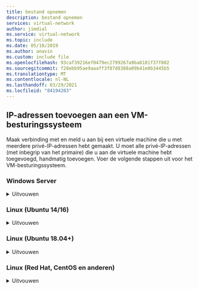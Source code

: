 ```yaml
---
title: bestand opnemen
description: bestand opnemen
services: virtual-network
author: jimdial
ms.service: virtual-network
ms.topic: include
ms.date: 05/10/2019
ms.author: anavin
ms.custom: include file
ms.openlocfilehash: 93caf39216ef0479ec2799267a9ba8181f37f802
ms.sourcegitcommit: f28ebb95ae9aaaff3f87d8388a09b41e0b3445b5
ms.translationtype: MT
ms.contentlocale: nl-NL
ms.lasthandoff: 03/29/2021
ms.locfileid: "84194203"
---
```

## <a name="add-ip-addresses-to-a-vm-operating-system"></a><a name="os-config"></a>IP-adressen toevoegen aan een VM-besturingssysteem

Maak verbinding met en meld u aan bij een virtuele machine die u met meerdere privé-IP-adressen hebt gemaakt. U moet alle privé-IP-adressen (met inbegrip van het primaire) die u aan de virtuele machine hebt toegevoegd, handmatig toevoegen. Voer de volgende stappen uit voor het VM-besturingssysteem.

### <a name="windows-server"></a>Windows Server
<details>
  <summary>Uitvouwen</summary>

1. Typ vanaf een opdrachtprompt *ipconfig /all*.  U ziet alleen het *primaire* privé-IP-adres (via DHCP).
2. Typ *ncpa.cpl* in het opdrachtpromptvenster om het venster **Netwerkverbindingen** te openen.
3. Open de eigenschappen van de geschikte adapter: **ethernet**.
4. Dubbelklik op Internet Protocol versie 4 (IPv4).
5. Selecteer **Het volgende IP-adres gebruiken** en voer de volgende waarden in:

    * **IP-adres**: Voer het *primaire* privé-IP-adres in
    * **Subnetmasker**: stel dit in op basis van uw subnet. Als het subnet bijvoorbeeld een /24 subnet is, is het subnetmasker 255.255.255.0.
    * **Standaardgateway**: het eerste IP-adres in het subnet. Als uw subnet 10.0.0.0/24 is, is het IP-adres van de gateway 10.0.0.1.
    * Klik op **De volgende DNS-serveradressen gebruiken** en voer de volgende waarden in:
        * **Voorkeurs-DNS-server**: als u niet uw eigen DNS-server gebruikt, voert u 168.63.129.16 in.  Als u uw eigen DNS-server gebruikt, voert u het IP-adres voor de server in.  (Voor een alternatieve DNS-server kunt u een gratis openbaar DNS-serveradres kiezen.)
    * Klik op de knop **Geavanceerd** en voeg extra IP-adressen toe. Voeg de secundaire privé-IP-adressen toe die u in een vorige stap aan de Azure-netwerkinterface hebt toegevoegd, toe aan de Windows-netwerkinterface waaraan het primaire IP-adres is toegewezen dat is toegewezen aan de Azure-netwerkinterface.

        U moet het openbare IP-adres dat is toegewezen aan een virtuele machine van Azure in het besturingssysteem van de virtuele machine nooit handmatig toewijzen. Wanneer u het IP-adres handmatig instelt in het besturingssysteem, moet u ervoor zorgen dat het hetzelfde adres is als het privé-IP-adres dat is toegewezen aan de Azure-[netwerkinterface](../articles/virtual-network/virtual-network-network-interface-addresses.md#change-ip-address-settings), anders kunt u de verbinding met de virtuele machine verliezen. Meer informatie over instellingen voor [privé-IP-adressen](../articles/virtual-network/virtual-network-network-interface-addresses.md#private). Wijs nooit een openbaar IP-adres van Azure toe in het besturingssysteem.

    * Klik op **OK** om de TCP/IP-instellingen te sluiten en vervolgens nogmaals op **OK** om de instellingen van de netwerkadapter te sluiten. Uw RDP-verbinding wordt opnieuw tot stand gebracht.

6. Typ vanaf een opdrachtprompt *ipconfig /all*. Controleer of alle IP-adressen die u hebt toegevoegd, worden weergegeven en DHCP is uitgeschakeld.
7. Configureer Windows zo dat het privé-IP-adres van de primaire IP-configuratie in Azure als primair IP-adres voor Windows wordt gebruikt. Zie [Geen internettoegang vanaf een Azure Windows-VM met meerdere IP-adressen](https://support.microsoft.com/help/4040882/no-internet-access-from-azure-windows-vm-that-has-multiple-ip-addresse) voor meer informatie. 

### <a name="validation-windows-server"></a>Validatie (Windows Server)

Als u wilt controleren of u via uw secundaire IP-configuratie verbinding kunt maken met internet via de openbare IP die eraan is gekoppeld, gebruikt u de volgende opdracht nadat u de bovenstaande stappen hebt gevolgd (10.0.0.7 vervangen door het secundaire privé-IP-adres):

```bash
ping -S 10.0.0.7 outlook.com
```
>[!NOTE]
>Voor secundaire IP-configuraties kunt u alleen naar internet pingen als aan de configuratie een openbaar IP-adres is gekoppeld. Voor primaire IP-configuraties is geen openbaar IP-adres vereist voor het pingen naar internet.
</details>

### <a name="linux-ubuntu-1416"></a>Linux (Ubuntu 14/16)
<details>
  <summary>Uitvouwen</summary>
We raden u aan de meest recente documentatie te bekijken voor uw Linux-distributie. 

1. Open een terminalvenster.
2. Controleer of u de hoofdgebruiker bent. Voer de volgende opdracht in als u niet de hoofdgebruiker bent:

   ```bash
   sudo -i
   ```

3. Werk het configuratiebestand van de netwerkinterface bij (uitgaande van 'eth0').

   * Houd het bestaande regelitem voor dhcp. Het primaire IP-adres blijft geconfigureerd als voorheen.
   * Voeg een configuratie toe voor een extra statisch IP-adres met de volgende opdrachten:

     ```bash
     cd /etc/network/interfaces.d/
     ls
     ```

     U moet een .CFG-bestand zien.
4. Open het bestand. U moet de volgende regels aan het einde van het bestand zien:

   ```bash
   auto eth0
   iface eth0 inet dhcp
   ```

5. Voeg de volgende regels toe na de regels die zijn opgenomen in dit bestand:

   ```bash
   iface eth0 inet static
   address <your private IP address here>
   netmask <your subnet mask>
   ```

6. Sla het bestand op met de volgende opdracht:

   ```bash
   :wq
   ```

7. Stel de netwerkinterface opnieuw in met de volgende opdracht:

   ```bash
   sudo ifdown eth0 && sudo ifup eth0
   ```

   > [!IMPORTANT]
   > Voer zowel ifdown als ifup op dezelfde regel uit als u een externe verbinding gebruikt.
   >

8. Controleer of het IP-adres is toegevoegd aan de netwerkinterface met de volgende opdracht:

   ```bash
   ip addr list eth0
   ```

   Het IP-adres dat u hebt toegevoegd, moet nu in de lijst staan.

### <a name="validation-ubuntu-1416"></a>Validatie (Ubuntu 14/16)

Als u wilt controleren of u via uw secundaire IP-configuratie verbinding kunt maken met internet via de openbare IP die eraan is gekoppeld, gebruikt u de volgende opdracht:

```bash
ping -I 10.0.0.5 outlook.com
```
>[!NOTE]
>Voor secundaire IP-configuraties kunt u alleen naar internet pingen als aan de configuratie een openbaar IP-adres is gekoppeld. Voor primaire IP-configuraties is geen openbaar IP-adres vereist voor het pingen naar internet.

Voor virtuele Linux-machines moet u mogelijk geschikte routes toevoegen wanneer u probeert uitgaande verbindingen te valideren vanaf een secundaire NIC. Er zijn meerdere manieren om dit te doen. Zie de relevante documentatie voor uw Linux-distributie. Hieronder staat één van de mogelijke manieren:

```bash
echo 150 custom >> /etc/iproute2/rt_tables 

ip rule add from 10.0.0.5 lookup custom
ip route add default via 10.0.0.1 dev eth2 table custom

```
- Vervang de volgende zaken:
    - **10.0.0.5** door het privé-IP-adres waaraan een openbaar IP-adres is gekoppeld
    - **10.0.0.1** door uw standaardgateway
    - **eth2** door de naam van uw secundaire NIC</details>

### <a name="linux-ubuntu-1804"></a>Linux (Ubuntu 18.04+)
<details>
  <summary>Uitvouwen</summary>
Ubuntu 18.04 en hoger zijn gewijzigd in `netplan` voor netwerkbeheer van besturingssysteem. We raden u aan de meest recente documentatie te bekijken voor uw Linux-distributie. 

1. Open een terminalvenster.
2. Controleer of u de hoofdgebruiker bent. Voer de volgende opdracht in als u niet de hoofdgebruiker bent:

    ```bash
    sudo -i
    ```

3. Maak een bestand aan voor de tweede interface en open het in een tekstverwerker:

    ```bash
    vi /etc/netplan/60-static.yaml
    ```

4. Voeg de volgende regels toe aan het bestand en vervang `10.0.0.6/24` door uw IP-netmasker:

    ```bash
    network:
        version: 2
        ethernets:
            eth0:
                addresses:
                    - 10.0.0.6/24
    ```

5. Sla het bestand op met de volgende opdracht:

    ```bash
    :wq
    ```

6. Test de wijzigingen met behulp van [netplan try](http://manpages.ubuntu.com/manpages/cosmic/man8/netplan-try.8.html) om de syntaxis te bevestigen:

    ```bash
    netplan try
    ```

> [!NOTE]
> `netplan try` past de wijzigingen tijdelijk toe en maakt de wijzigingen na 120 seconden ongedaan. Als de verbinding wordt verbroken, wacht u 120 seconden en maakt u opnieuw verbinding. Op dat moment zijn de wijzigingen ongedaan gemaakt.

7. Als er geen problemen zijn met `netplan try`, past u de configuratiewijzigingen toe:

    ```bash
    netplan apply
    ```

8. Controleer of het IP-adres is toegevoegd aan de netwerkinterface met de volgende opdracht:

    ```bash
    ip addr list eth0
    ```

    Het IP-adres dat u hebt toegevoegd, moet nu in de lijst staan. Voorbeeld:

    ```bash
    1: lo: <LOOPBACK,UP,LOWER_UP> mtu 65536 qdisc noqueue state UNKNOWN group default qlen 1000
        link/loopback 00:00:00:00:00:00 brd 00:00:00:00:00:00
        inet 127.0.0.1/8 scope host lo
        valid_lft forever preferred_lft forever
        inet6 ::1/128 scope host
        valid_lft forever preferred_lft forever
    2: eth0: <BROADCAST,MULTICAST,UP,LOWER_UP> mtu 1500 qdisc mq state UP group default qlen 1000
        link/ether 00:0d:3a:8c:14:a5 brd ff:ff:ff:ff:ff:ff
        inet 10.0.0.6/24 brd 10.0.0.255 scope global eth0
        valid_lft forever preferred_lft forever
        inet 10.0.0.4/24 brd 10.0.0.255 scope global secondary eth0
        valid_lft forever preferred_lft forever
        inet6 fe80::20d:3aff:fe8c:14a5/64 scope link
        valid_lft forever preferred_lft forever
    ```
### <a name="validation-ubuntu-1804"></a>Validatie (Ubuntu 18.04+)

Als u wilt controleren of u via uw secundaire IP-configuratie verbinding kunt maken met internet via de openbare IP die eraan is gekoppeld, gebruikt u de volgende opdracht:

```bash
ping -I 10.0.0.5 outlook.com
```
>[!NOTE]
>Voor secundaire IP-configuraties kunt u alleen naar internet pingen als aan de configuratie een openbaar IP-adres is gekoppeld. Voor primaire IP-configuraties is geen openbaar IP-adres vereist voor het pingen naar internet.

Voor virtuele Linux-machines moet u mogelijk geschikte routes toevoegen wanneer u probeert uitgaande verbindingen te valideren vanaf een secundaire NIC. Er zijn meerdere manieren om dit te doen. Zie de relevante documentatie voor uw Linux-distributie. Hieronder staat één van de mogelijke manieren:

```bash
echo 150 custom >> /etc/iproute2/rt_tables 

ip rule add from 10.0.0.5 lookup custom
ip route add default via 10.0.0.1 dev eth2 table custom

```
- Vervang de volgende zaken:
    - **10.0.0.5** door het privé-IP-adres waaraan een openbaar IP-adres is gekoppeld
    - **10.0.0.1** door uw standaardgateway
    - **eth2** door de naam van uw secundaire NIC</details>

### <a name="linux-red-hat-centos-and-others"></a>Linux (Red Hat, CentOS en anderen)
<details>
  <summary>Uitvouwen</summary>

1. Open een terminalvenster.
2. Controleer of u de hoofdgebruiker bent. Voer de volgende opdracht in als u niet de hoofdgebruiker bent:

    ```bash
    sudo -i
    ```

3. Voer uw wachtwoord in en volg de instructies. Wanneer u de hoofdgebruiker bent, navigeert u met de volgende opdracht naar de map met netwerkscripts:

    ```bash
    cd /etc/sysconfig/network-scripts
    ```

4. Geef een lijst weer met de gerelateerde ifcfg-bestanden met de volgende opdracht:

    ```bash
    ls ifcfg-*
    ```

    *ifcfg eth0* moet als een van de bestanden worden weergegeven.

5. Als u een IP-adres wilt toevoegen, maakt u er een configuratiebestand voor zoals hieronder wordt weergegeven. Houd er rekening mee dat er voor elke IP-configuratie één bestand moet worden gemaakt.

    ```bash
    touch ifcfg-eth0:0
    ```

6. Open het bestand *ifcfg-eth0:0* met de volgende opdracht:

    ```bash
    vi ifcfg-eth0:0
    ```

7. Voeg inhoud toe aan het bestand, in dit geval *eth0:0*, met de volgende opdracht. Zorg ervoor dat u de gegevens bijwerkt op basis van uw IP-adres.

    ```bash
    DEVICE=eth0:0
    BOOTPROTO=static
    ONBOOT=yes
    IPADDR=192.168.101.101
    NETMASK=255.255.255.0
    ```

8. Sla het bestand op met de volgende opdracht:

    ```bash
    :wq
    ```

9. Start de netwerkservices opnieuw op en controleer of de wijzigingen zijn toegepast door de volgende opdrachten uit te voeren:

    ```bash
    /etc/init.d/network restart
    ifconfig
    ```

    Het IP-adres dat u hebt toegevoegd, *eth0:0*, moet nu in de lijst staan die wordt opgehaald.

### <a name="validation-red-hat-centos-and-others"></a>Validatie (Red Hat, CentOS en anderen)

Als u wilt controleren of u via uw secundaire IP-configuratie verbinding kunt maken met internet via de openbare IP die eraan is gekoppeld, gebruikt u de volgende opdracht:

```bash
ping -I 10.0.0.5 outlook.com
```
>[!NOTE]
>Voor secundaire IP-configuraties kunt u alleen naar internet pingen als aan de configuratie een openbaar IP-adres is gekoppeld. Voor primaire IP-configuraties is geen openbaar IP-adres vereist voor het pingen naar internet.

Voor virtuele Linux-machines moet u mogelijk geschikte routes toevoegen wanneer u probeert uitgaande verbindingen te valideren vanaf een secundaire NIC. Er zijn meerdere manieren om dit te doen. Zie de relevante documentatie voor uw Linux-distributie. Hieronder staat één van de mogelijke manieren:

```bash
echo 150 custom >> /etc/iproute2/rt_tables 

ip rule add from 10.0.0.5 lookup custom
ip route add default via 10.0.0.1 dev eth2 table custom

```
- Vervang de volgende zaken:
    - **10.0.0.5** door het privé-IP-adres waaraan een openbaar IP-adres is gekoppeld
    - **10.0.0.1** door uw standaardgateway
    - **eth2** door de naam van uw secundaire NIC</details>